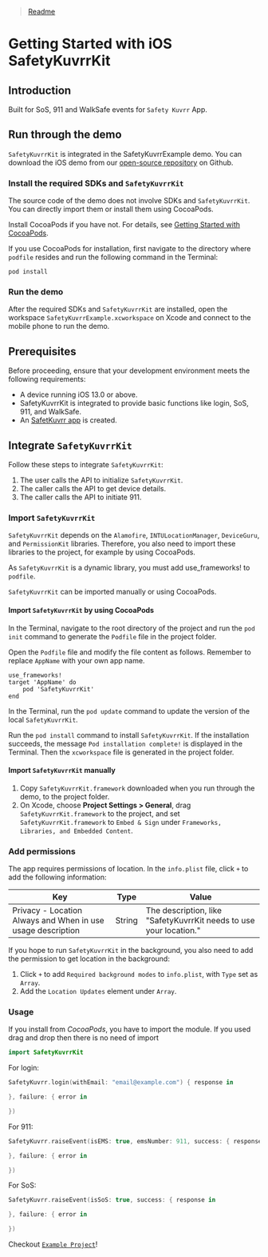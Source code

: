 > [Readme](README.md)
# Getting Started with iOS SafetyKuvrrKit

## Introduction

Built for SoS, 911 and WalkSafe events for `Safety Kuvrr` App.

## Run through the demo

`SafetyKuvrrKit` is integrated in the SafetyKuvrrExample demo. You can download the iOS demo from our [open-source repository](https://github.com/Sm038229/KuvrrKit) on Github.

### Install the required SDKs and `SafetyKuvrrKit`

The source code of the demo does not involve SDKs and `SafetyKuvrrKit`. You can directly import them or install them using CocoaPods.

Install CocoaPods if you have not. For details, see [Getting Started with CocoaPods](https://guides.cocoapods.org/using/getting-started.html).

If you use CocoaPods for installation, first navigate to the directory where `podfile` resides and run the following command in the Terminal:

```
pod install
```

### Run the demo

After the required SDKs and `SafetyKuvrrKit` are installed, open the workspace `SafetyKuvrrExample.xcworkspace` on Xcode and connect to the mobile phone to run the demo.

## Prerequisites

Before proceeding, ensure that your development environment meets the following requirements:

- A device running iOS 13.0 or above.
- SafetyKuvrrKit is integrated to provide basic functions like login, SoS, 911, and WalkSafe.
- An [SafetKuvrr app](https://www.kuvrr.com) is created.

## Integrate `SafetyKuvrrKit`

Follow these steps to integrate `SafetyKuvrrKit`:

1. The user calls the API to initialize `SafetyKuvrrKit`.
2. The caller calls the API to get device details.
3. The caller calls the API to initiate 911.

### Import `SafetyKuvrrKit`

`SafetyKuvrrKit` depends on the `Alamofire`, `INTULocationManager`, `DeviceGuru`, and `PermissionKit` libraries. Therefore, you also need to import these libraries to the project, for example by using CocoaPods.

As `SafetyKuvrrKit` is a dynamic library, you must add use_frameworks! to `podfile`.

`SafetyKuvrrKit` can be imported manually or using CocoaPods.

#### Import `SafetyKuvrrKit` by using CocoaPods

In the Terminal, navigate to the root directory of the project and run the `pod init` command to generate the `Podfile` file in the project folder.

Open the `Podfile` file and modify the file content as follows. Remember to replace `AppName` with your own app name.

```
use_frameworks!
target 'AppName' do
    pod 'SafetyKuvrrKit'
end
```

In the Terminal, run the `pod update` command to update the version of the local `SafetyKuvrrKit`.

Run the `pod install` command to install `SafetyKuvrrKit`. If the installation succeeds, the message `Pod installation complete!` is displayed in the Terminal. Then the `xcworkspace` file is generated in the project folder.

#### Import `SafetyKuvrrKit` manually

1. Copy `SafetyKuvrrKit.framework` downloaded when you run through the demo, to the project folder.
2. On Xcode, choose **Project Settings > General**, drag `SafetyKuvrrKit.framework` to the project, and set `SafetyKuvrrKit.framework` to `Embed & Sign` under `Frameworks, Libraries, and Embedded Content`.

### Add permissions

The app requires permissions of location. In the `info.plist` file, click `+` to add the following information:

| Key                                    | Type   | Value                                                        |
| -------------------------------------- | ------ | ------------------------------------------------------------ |
| Privacy - Location Always and When in use usage description | String | The description, like "SafetyKuvrrKit needs to use your location." |

If you hope to run `SafetyKuvrrKit` in the background, you also need to add the permission to get location in the background:

1. Click `+` to add `Required background modes` to `info.plist`, with `Type` set as `Array`.
2. Add the `Location Updates` element under `Array`.

### Usage
If you install from *CocoaPods*, you have to import the module. If you used drag and drop then there is no need of import
``` swift
import SafetyKuvrrKit
```
For login:
``` swift
SafetyKuvrr.login(withEmail: "email@example.com") { response in

}, failure: { error in

})
```
For 911:
``` swift
SafetyKuvrr.raiseEvent(isEMS: true, emsNumber: 911, success: { response in

}, failure: { error in

})
```
For SoS:
``` swift
SafetyKuvrr.raiseEvent(isSoS: true, success: { response in

}, failure: { error in

})
```
Checkout [`Example Project`](Example/)!
